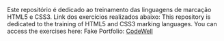 Este repositório é dedicado ao treinamento das linguagens de marcação HTML5 e CSS3. Link dos exercícios realizados abaixo: 
This repository is dedicated to the training of HTML5 and CSS3 marking languages. You can access the exercises here:
Fake Portfolio: [CodeWell](https://www.codewell.cc/challenges/web-developer-portfolio--617d4897a383e41090a3e46f) 
